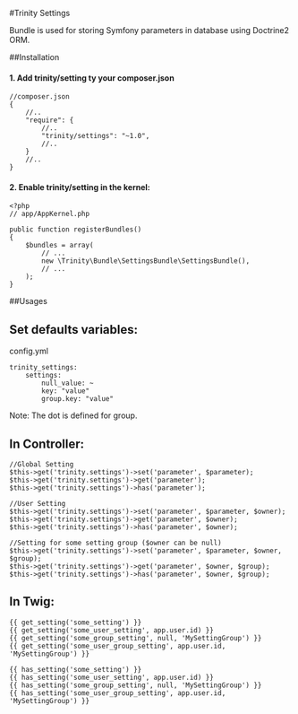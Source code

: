 #Trinity Settings

Bundle is used for storing Symfony parameters in database using Doctrine2 ORM.

##Installation

#### 1. Add trinity/setting ty your composer.json

    //composer.json
    {
        //..
        "require": {
            //..
            "trinity/settings": "~1.0",
            //..
        }
        //..
    }

#### 2. Enable trinity/setting in the kernel:

    <?php
    // app/AppKernel.php

    public function registerBundles()
    {
        $bundles = array(
            // ...
            new \Trinity\Bundle\SettingsBundle\SettingsBundle(),
            // ...
        );
    }


##Usages

Set defaults variables:
---

config.yml

    trinity_settings:
        settings:
            null_value: ~
            key: "value"
            group.key: "value"


Note: The dot is defined for group.


In Controller:    
---
   
    //Global Setting
    $this->get('trinity.settings')->set('parameter', $parameter);
    $this->get('trinity.settings')->get('parameter');
    $this->get('trinity.settings')->has('parameter');

    //User Setting
    $this->get('trinity.settings')->set('parameter', $parameter, $owner);
    $this->get('trinity.settings')->get('parameter', $owner);
    $this->get('trinity.settings')->has('parameter', $owner);

    //Setting for some setting group ($owner can be null)
    $this->get('trinity.settings')->set('parameter', $parameter, $owner, $group);
    $this->get('trinity.settings')->get('parameter', $owner, $group);
    $this->get('trinity.settings')->has('parameter', $owner, $group);
    
In Twig:
---
    
    {{ get_setting('some_setting') }} 
    {{ get_setting('some_user_setting', app.user.id) }}
    {{ get_setting('some_group_setting', null, 'MySettingGroup') }}
    {{ get_setting('some_user_group_setting', app.user.id, 'MySettingGroup') }}

    {{ has_setting('some_setting') }}
    {{ has_setting('some_user_setting', app.user.id) }}
    {{ has_setting('some_group_setting', null, 'MySettingGroup') }}
    {{ has_setting('some_user_group_setting', app.user.id, 'MySettingGroup') }}

    
    